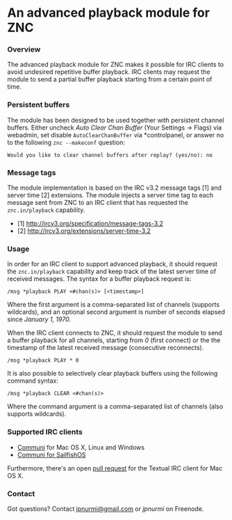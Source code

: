 An advanced playback module for ZNC
===================================

### Overview

The advanced playback module for ZNC makes it possible for IRC clients
to avoid undesired repetitive buffer playback. IRC clients may request
the module to send a partial buffer playback starting from a certain
point of time.

### Persistent buffers

The module has been designed to be used together with persistent channel
buffers. Either uncheck *Auto Clear Chan Buffer* (Your Settings -> Flags)
via webadmin, set disable `AutoClearChanBuffer` via \*controlpanel, or
answer no to the following `znc --makeconf` question:

    Would you like to clear channel buffers after replay? (yes/no): no

### Message tags

The module implementation is based on the IRC v3.2 message tags [1] and
server time [2] extensions. The module injects a server time tag to each
message sent from ZNC to an IRC client that has requested the
`znc.in/playback` capability.

- [1] http://ircv3.org/specification/message-tags-3.2
- [2] http://ircv3.org/extensions/server-time-3.2

### Usage

In order for an IRC client to support advanced playback, it should request
the `znc.in/playback` capability and keep track of the latest server time
of received messages. The syntax for a buffer playback request is:

    /msg *playback PLAY <#chan(s)> [<timestamp>]

Where the first argument is a comma-separated list of channels (supports
wildcards), and an optional second argument is number of seconds elapsed
since _January 1, 1970_.

When the IRC client connects to ZNC, it should request the module to send
a buffer playback for all channels, starting from *0* (first connect) or
the the timestamp of the latest received message (consecutive reconnects).

    /msg *playback PLAY * 0

It is also possible to selectively clear playback buffers using the
following command syntax:

    /msg *playback CLEAR <#chan(s)>

Where the command argument is a comma-separated list of channels (also
supports wildcards).

### Supported IRC clients

* [Communi](https://github.com/communi/communi-desktop) for Mac OS X, Linux and Windows
* [Communi for SailfishOS](https://github.com/communi/communi-sailfish)

Furthermore, there's an open [pull request](https://github.com/Codeux/Textual/pull/452) for the Textual IRC client for Mac OS X.

### Contact

Got questions? Contact jpnurmi@gmail.com or *jpnurmi* on Freenode.
